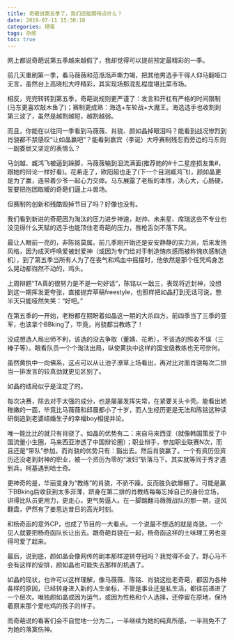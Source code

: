 ```yaml
---
title: 奇葩说第五季了，我们还能期待点什么？
date: 2019-07-11 15:30:18
categories: 随笔
tags: 杂感
toc: true
---
```

网上都说奇葩说第五季越来越假了，我却觉得可以提前预定最精彩的一季。

前几天重刷第一季，看马薇薇和范湉湉声嘶力竭，把其他男选手干得人仰马翻哑口无言，虽然台上高晓松大呼精彩，其实现场那混乱程度堪比菜市场。

相反，兜兜转转到第五季，奇葩说规则更严谨了：发言和开杠有严格的时间限制(马东更喜欢敲木鱼了)；赛制更成熟：海选+车轮战+大魔王。海选选手也收割到第三波了，虽然是越割越短，越割越弱。

而且，你能在以往同一季看到马薇薇、肖骁、颜如晶掉眼泪吗？能看到战况惨烈到肖骁都不禁感叹“让如晶赢吧”？能看到嘉宾（李诞）大呼赛制残忍而旁边的马东则一副委屈又坚定的表情么？

马剑越、臧鸿飞被逼到跺脚，马薇薇输到泪流满面(推荐她的#十二星座损友集#，跟她的辩论一样好看)。花希走了，欧阳超也走了(下一个目测臧鸿飞)，颜如晶更是为了赢，连带着少爷一起心力交瘁。马东展露了老板的本性，决心大，心肠硬，誓要把抱团取暖的奇葩们逼上斗兽场。

但赛制的创新和残酷毁掉节目了吗？好像也没有。

我们看到新进的奇葩因为淘汰的压力进步神速，赵帅、未来星、席瑞这些不专业也没见得什么天赋的选手也能顶住老奇葩的压力，唇枪舌剑不落下风。

最让人眼前一亮的，非陈铭莫属。前几季刚开始还是安安静静的实力派，后来发扬风格，因为成天呼唤爱被封爱神（或因为专门给对手制造愧疚感而被称愧疚感制造机），到了第五季当所有人为了在丧气和鸡血中摇摆时，他依然是那个任凭鸡身怎么晃动都岿然不动的，鸡头。

上周辩题“TA真的很努力是不是一句好话”，陈铭以一敌三，表现将近封神，没想到这一期挥发更夸张，直接抛弃草稿freestyle，也照样把如晶打到无话可说，憋半天只能哑然失笑：“好吧。”

在第五季的一开始，老粉都在期盼着如晶这一期的大杀四方。前四季当了三季的亚军，也该拿个BBking了，毕竟，肖骁都当教练了！

没成想选人局出师不利，该选的没去争取（董婧、花希），不该选的照收不误（三棒子等）。眼看队员一个个淘汰出局，纵使黄执中这样的国宝级教练也无可奈何。

虽然黄执中一向佛系，这点可以从让池子潦草上场看出，再对比对面肖骁每次二排当一排发言的较真劲就更见区别了。

如晶的结局似乎是注定了的。

每次决赛，除去对手太强的成分，也是屡屡发挥失常，在紧要关头卡壳。能看出她稚嫩的一面，毕竟比马薇薇和邱晨都小了十岁，而人生经历更是无法和陈铭这种读研倒追到老婆结婚生子的幸福boy相提并论。

唯一能比比的就只有肖骁了。如晶的优势有二：来自马来西亚（就像韩国策反了中国流量小生圈，马来西亚渗透了中国辩论圈）；职业辩手，参加职业联赛N次，而且还是“带队”参加。而肖骁的优势只有：豁出去。然后肖骁赢了。一个有资历但资历还没老到封神的职业，被一个资历为零的“泼妇”斩落马下。其实就等同于秀才遇到兵，柯基遇到哈士奇。

更神奇的是，华丽变身为“教练”的肖骁，不骄不躁，反而胜负欲爆棚了。可能是赢下BBking后收获到太多菲薄，跻身在第二排的肖教练每每忘掉自己的身份立场，讲得比队员更用力，更走心，更气势逼人。在一脚踹翻马薇薇战队的那一期，逆风翻盘，俨然有了姜思达昔日的高光时刻。

和杨奇函的意外CP，也成了节目的一大看点。一个说最不想选的就是肖骁，一个见人就要把杨奇函队长让出去。跟奇葩肖骁在一起，杨奇函这样的土味理工男也变得可爱了起来。

最后，说到底，颜如晶会像网传的剧本那样逆转夺冠吗？我觉得不会了。野心马不会有这样的安排，颜如晶也可能失去那样的机遇了。

如晶的现状，也许可以这样理解，像马薇薇、陈铭、肖骁这批老奇葩，都因为各种各样的原因，已经转身进入新的人生坐标，不管是事业还是私生活，都往前递进了一个层次。唯独颜如晶或因为运气，或因为性格和个人选择，还停留在原地，保持着原来那个爱吃鸡的孩子的样子。

而奇葩说的看客们会不自觉地一分为二，一半继续为她的纯真所感，一半则免不了为她的落寞伤神。
